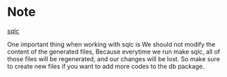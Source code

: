 # Note

[sqlc](https://docs.sqlc.dev/en/stable/reference/config.html#version-2)

One important thing when working with sqlc is
We should not modify the content of the generated files,
Because everytime we run make sqlc,
all of those files will be regenerated,
and our changes will be lost.
So make sure to create new files if you want to add more codes to the db package.
